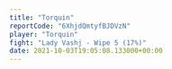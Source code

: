 ```yaml
---
title: "Torquin"
reportCode: "6XhjdQmtyfBJDVzN"
player: "Torquin"
fight: "Lady Vashj - Wipe 5 (17%)"
date: 2021-10-03T19:05:08.133000+00:00
---
```

